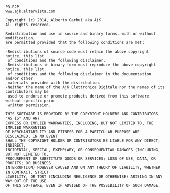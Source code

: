 

	P3-P2P
	www.ajk.altervista.com
 	
	Copyright (c) 2014, Alberto Garbui aka AjK
	All rights reserved.

	Redistribution and use in source and binary forms, with or without modification, 
	are permitted provided that the following conditions are met:

	-Redistributions of source code must retain the above copyright notice, this list 
	 of conditions and the following disclaimer.
	-Redistributions in binary form must reproduce the above copyright notice, this list 
	 of conditions and the following disclaimer in the documentation and/or other 
	 materials provided with the distribution.
	-Neither the name of the AjK Elettronica Digitale nor the names of its contributors may be 
	 used to endorse or promote products derived from this software without specific prior 
	 written permission.

	THIS SOFTWARE IS PROVIDED BY THE COPYRIGHT HOLDERS AND CONTRIBUTORS "AS IS" AND ANY 
	EXPRESS OR IMPLIED WARRANTIES, INCLUDING, BUT NOT LIMITED TO, THE IMPLIED WARRANTIES 
	OF MERCHANTABILITY AND FITNESS FOR A PARTICULAR PURPOSE ARE DISCLAIMED. IN NO EVENT 
	SHALL THE COPYRIGHT HOLDER OR CONTRIBUTORS BE LIABLE FOR ANY DIRECT, INDIRECT, 
	INCIDENTAL, SPECIAL, EXEMPLARY, OR CONSEQUENTIAL DAMAGES (INCLUDING, BUT NOT LIMITED TO, 
	PROCUREMENT OF SUBSTITUTE GOODS OR SERVICES; LOSS OF USE, DATA, OR PROFITS; OR BUSINESS 
	INTERRUPTION) HOWEVER CAUSED AND ON ANY THEORY OF LIABILITY, WHETHER IN CONTRACT, STRICT 
	LIABILITY, OR TORT (INCLUDING NEGLIGENCE OR OTHERWISE) ARISING IN ANY WAY OUT OF THE USE 
	OF THIS SOFTWARE, EVEN IF ADVISED OF THE POSSIBILITY OF SUCH DAMAGE.

